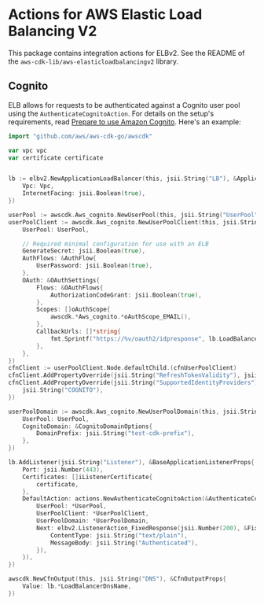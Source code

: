 # Actions for AWS Elastic Load Balancing V2

This package contains integration actions for ELBv2. See the README of the `aws-cdk-lib/aws-elasticloadbalancingv2` library.

## Cognito

ELB allows for requests to be authenticated against a Cognito user pool using
the `AuthenticateCognitoAction`. For details on the setup's requirements,
read [Prepare to use Amazon
Cognito](https://docs.aws.amazon.com/elasticloadbalancing/latest/application/listener-authenticate-users.html#cognito-requirements).
Here's an example:

```go
import "github.com/aws/aws-cdk-go/awscdk"

var vpc vpc
var certificate certificate


lb := elbv2.NewApplicationLoadBalancer(this, jsii.String("LB"), &ApplicationLoadBalancerProps{
	Vpc: Vpc,
	InternetFacing: jsii.Boolean(true),
})

userPool := awscdk.Aws_cognito.NewUserPool(this, jsii.String("UserPool"))
userPoolClient := awscdk.Aws_cognito.NewUserPoolClient(this, jsii.String("Client"), &UserPoolClientProps{
	UserPool: UserPool,

	// Required minimal configuration for use with an ELB
	GenerateSecret: jsii.Boolean(true),
	AuthFlows: &AuthFlow{
		UserPassword: jsii.Boolean(true),
	},
	OAuth: &OAuthSettings{
		Flows: &OAuthFlows{
			AuthorizationCodeGrant: jsii.Boolean(true),
		},
		Scopes: []oAuthScope{
			awscdk.*Aws_cognito.*oAuthScope_EMAIL(),
		},
		CallbackUrls: []*string{
			fmt.Sprintf("https://%v/oauth2/idpresponse", lb.LoadBalancerDnsName),
		},
	},
})
cfnClient := userPoolClient.Node.defaultChild.(cfnUserPoolClient)
cfnClient.AddPropertyOverride(jsii.String("RefreshTokenValidity"), jsii.Number(1))
cfnClient.AddPropertyOverride(jsii.String("SupportedIdentityProviders"), []interface{}{
	jsii.String("COGNITO"),
})

userPoolDomain := awscdk.Aws_cognito.NewUserPoolDomain(this, jsii.String("Domain"), &UserPoolDomainProps{
	UserPool: UserPool,
	CognitoDomain: &CognitoDomainOptions{
		DomainPrefix: jsii.String("test-cdk-prefix"),
	},
})

lb.AddListener(jsii.String("Listener"), &BaseApplicationListenerProps{
	Port: jsii.Number(443),
	Certificates: []iListenerCertificate{
		certificate,
	},
	DefaultAction: actions.NewAuthenticateCognitoAction(&AuthenticateCognitoActionProps{
		UserPool: *UserPool,
		UserPoolClient: *UserPoolClient,
		UserPoolDomain: *UserPoolDomain,
		Next: elbv2.ListenerAction_FixedResponse(jsii.Number(200), &FixedResponseOptions{
			ContentType: jsii.String("text/plain"),
			MessageBody: jsii.String("Authenticated"),
		}),
	}),
})

awscdk.NewCfnOutput(this, jsii.String("DNS"), &CfnOutputProps{
	Value: lb.*LoadBalancerDnsName,
})
```
